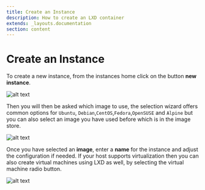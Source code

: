 ```yaml
---
title: Create an Instance
description: How to create an LXD container
extends: _layouts.documentation
section: content
---
```


# Create an Instance

To create a new instance, from the instances home click on the button **new instance**.

![alt text](/assets/img/nuber/instance-home.png)

Then you will then be asked which image to use, the selection wizard offers common options for `Ubuntu`, `Debian`,`CentOS`,`Fedora`,`OpenSUSE` and `Alpine` but you can also select an image you have used before which is in the image store.

![alt text](/assets/img/nuber/instance-select-image.png)

Once you have selected an **image**, enter a **name** for the instance and adjust the configuration if needed. If your host supports virtualization then you can also create virtual machines using LXD as well, by selecting the virtual machine radio button.

![alt text](/assets/img/nuber/instance-new.png)
